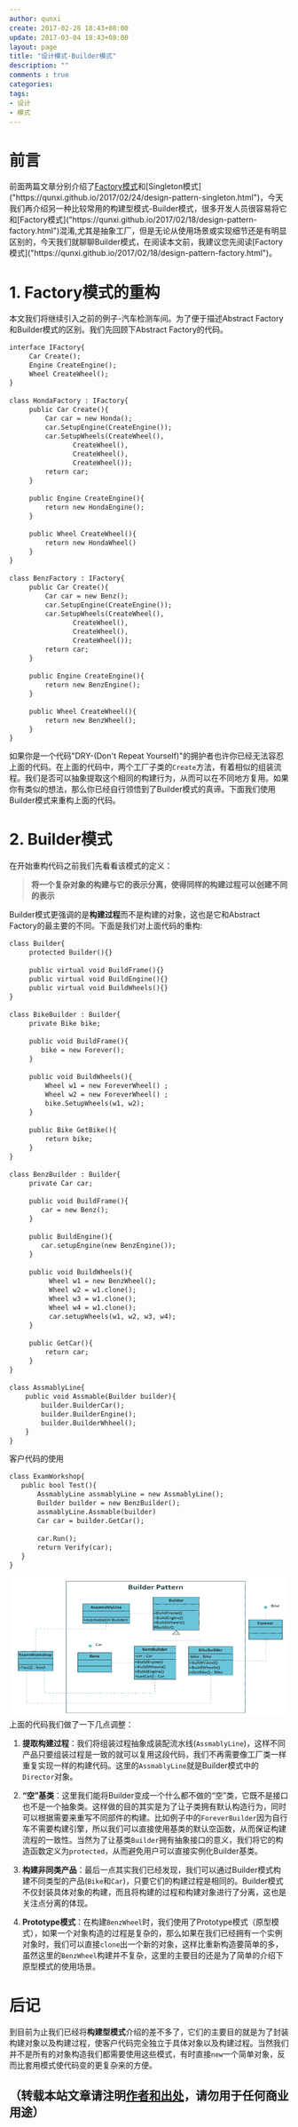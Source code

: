 ```yaml
---
author: qunxi
create: 2017-02-28 18:43+08:00
update: 2017-03-04 18:43+08:00
layout: page
title: "设计模式-Builder模式"
description: ""
comments : true
categories:
tags:
- 设计
- 模式
---
```

# 前言

前面两篇文章分别介绍了[Factory模式]("https://qunxi.github.io/2017/01/30/object-oriented-design.html")和[Singleton模式]("https://qunxi.github.io/2017/02/24/design-pattern-singleton.html")，今天我们再介绍另一种比较常用的构建型模式-Builder模式，很多开发人员很容易将它和[Factory模式]("https://qunxi.github.io/2017/02/18/design-pattern-factory.html")混淆,尤其是抽象工厂，但是无论从使用场景或实现细节还是有明显区别的，今天我们就聊聊Builder模式，在阅读本文前，我建议您先阅读[Factory模式]("https://qunxi.github.io/2017/02/18/design-pattern-factory.html")。
<!--more-->

# 1. Factory模式的重构

本文我们将继续引入之前的例子-汽车检测车间。为了便于描述Abstract Factory和Builder模式的区别。我们先回顾下Abstract Factory的代码。

```
interface IFactory{
     Car Create();
     Engine CreateEngine();
     Wheel CreateWheel();
}

class HondaFactory : IFactory{
     public Car Create(){
         Car car = new Honda();
         car.SetupEngine(CreateEngine());
         car.SetupWheels(CreateWheel(), 
                CreateWheel(), 
                CreateWheel(), 
                CreateWheel());
         return car;
     }

     public Engine CreateEngine(){
         return new HondaEngine();
     }

     public Wheel CreateWheel(){
         return new HondaWheel()
     }
}

class BenzFactory : IFactory{
     public Car Create(){
         Car car = new Benz();
         car.SetupEngine(CreateEngine());
         car.SetupWheels(CreateWheel(), 
                CreateWheel(), 
                CreateWheel(), 
                CreateWheel());
         return car;
     }
     
     public Engine CreateEngine(){
         return new BenzEngine();
     }

     public Wheel CreateWheel(){
         return new BenzWheel();
     }
}
```
如果你是一个代码"DRY-(Don't Repeat Yourself)"的拥护者也许你已经无法容忍上面的代码。在上面的代码中，两个工厂子类的`Create`方法，有着相似的组装流程。我们是否可以抽象提取这个相同的构建行为，从而可以在不同地方复用。如果你有类似的想法，那么你已经自行领悟到了Builder模式的真谛。下面我们使用Builder模式来重构上面的代码。

# 2. Builder模式

在开始重构代码之前我们先看看该模式的定义：

> **将一个复杂对象的构建与它的表示分离，使得同样的构建过程可以创建不同的表示** 

Builder模式更强调的是**构建过程**而不是构建的对象，这也是它和Abstract Factory的最主要的不同。下面是我们对上面代码的重构:

```
class Builder{
     protected Builder(){}

     public virtual void BuildFrame(){}
     public virtual void BuildEngine(){}
     public virtual void BuildWheels(){}
}

class BikeBuilder : Builder{
     private Bike bike;

     public void BuildFrame(){
        bike = new Forever();
     }

     public void BuildWheels(){
         Wheel w1 = new ForeverWheel() ;
         Wheel w2 = new ForeverWheel() ;
         bike.SetupWheels(w1, w2);
     }

     public Bike GetBike(){
         return bike;
     }
}

class BenzBuilder : Builder{
     private Car car;

     public void BuildFrame(){
        car = new Benz();
     }

     public BuildEngine(){
        car.setupEngine(new BenzEngine());
     }

     public void BuildWheels(){
          Wheel w1 = new BenzWheel();
          Wheel w2 = w1.clone();
          Wheel w3 = w1.clone();
          Wheel w4 = w1.clone(); 
          car.setupWheels(w1, w2, w3, w4);
     }

     public GetCar(){
         return car;
     }
}

class AssmablyLine{
    public void Assmable(Builder builder){
        builder.BuilderCar();
        builder.BuilderEngine();
        builder.BuilderWhheel();
    }
}
```
客户代码的使用

```
class ExamWorkshop{
   public bool Test(){
       AssmablyLine assmablyLine = new AssmablyLine();
       Builder builder = new BenzBuilder();
       assmablyLine.Assmable(builder)
       Car car = builder.GetCar();

       car.Run();
       return Verify(car);   
   }
}

```
![builder pattern](\post-images\2017_3_3_builder_pattern.png)
上面的代码我们做了一下几点调整：

1. **提取构建过程**：我们将组装过程抽象成装配流水线(`AssmablyLine`)，这样不同产品只要组装过程是一致的就可以复用这段代码，我们不再需要像工厂类一样重复实现一样的构建代码。这里的`AssmablyLine`就是Builder模式中的`Director`对象。

2. **“空”基类**：这里我们能将Builder变成一个什么都不做的“空”类，它既不是接口也不是一个抽象类。这样做的目的其实是为了让子类拥有默认构造行为，同时可以根据需要来重写不同部件的构建。比如例子中的`ForeverBuilder`因为自行车不需要构建引擎，所以我们可以直接使用基类的默认空函数，从而保证构建流程的一致性。当然为了让基类`Builder`拥有抽象接口的意义，我们将它的构造函数定义为`protected`，从而避免用户可以直接实例化Builder基类。

3. **构建非同类产品**：最后一点其实我们已经发现，我们可以通过Builder模式构建不同类型的产品(`Bike`和`Car`)，只要它们的构建过程是相同的。Builder模式不仅封装具体对象的构建，而且将构建的过程和构建对象进行了分离，这也是关注点分离的体现。

4. **Prototype模式**：在构建`BenzWheel`时，我们使用了Prototype模式（原型模式），如果一个对象构造的过程是复杂的，那么如果在我们已经拥有一个实例对象时，我们可以直接`clone`出一个新的对象，这样比重新构造要简单的多，虽然这里的`BenzWheel`构建并不复杂，这里的主要目的还是为了简单的介绍下原型模式的使用场景。 

# 后记

到目前为止我们已经将**构建型模式**介绍的差不多了，它们的主要目的就是为了封装构建对象以及构建过程，使客户代码完全独立于具体对象以及构建过程。当然我们并不是所有的对象构造我们都需要使用这些模式，有时直接`new`一个简单对象，反而比套用模式使代码变的更复杂来的方便。

## （转载本站文章请注明[作者和出处](https://qunxi.github.io/)，请勿用于任何商业用途）
